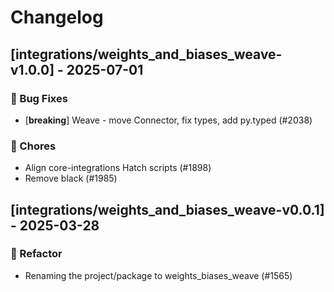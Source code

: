 # Changelog

## [integrations/weights_and_biases_weave-v1.0.0] - 2025-07-01

### 🐛 Bug Fixes

- [**breaking**] Weave - move Connector, fix types, add py.typed (#2038)

### 🧹 Chores

- Align core-integrations Hatch scripts (#1898)
- Remove black (#1985)


## [integrations/weights_and_biases_weave-v0.0.1] - 2025-03-28

### 🚜 Refactor

- Renaming the project/package to weights_biases_weave (#1565)

<!-- generated by git-cliff -->
